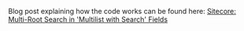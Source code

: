 Blog post explaining how the code works can be found here:
[Sitecore: Multi-Root Search in 'Multilist with Search' Fields](https://www.skillcore.net/sitecore/sitecore-support-multiple-roots-for-multilist-with-search)
